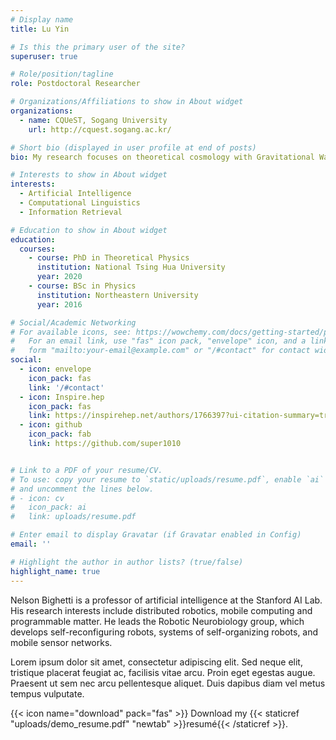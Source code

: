 ```yaml
---
# Display name
title: Lu Yin

# Is this the primary user of the site?
superuser: true

# Role/position/tagline
role: Postdoctoral Researcher

# Organizations/Affiliations to show in About widget
organizations:
  - name: CQUeST, Sogang University
    url: http://cquest.sogang.ac.kr/

# Short bio (displayed in user profile at end of posts)
bio: My research focuses on theoretical cosmology with Gravitational Wave physics and Modified Gravity models for releasing H0 tension.

# Interests to show in About widget
interests:
  - Artificial Intelligence
  - Computational Linguistics
  - Information Retrieval

# Education to show in About widget
education:
  courses:
    - course: PhD in Theoretical Physics
      institution: National Tsing Hua University
      year: 2020
    - course: BSc in Physics
      institution: Northeastern University
      year: 2016

# Social/Academic Networking
# For available icons, see: https://wowchemy.com/docs/getting-started/page-builder/#icons
#   For an email link, use "fas" icon pack, "envelope" icon, and a link in the
#   form "mailto:your-email@example.com" or "/#contact" for contact widget.
social:
  - icon: envelope
    icon_pack: fas
    link: '/#contact'
  - icon: Inspire.hep
    icon_pack: fas
    link: https://inspirehep.net/authors/1766397?ui-citation-summary=trueons?user=sIwtMXoAAAAJ
  - icon: github
    icon_pack: fab
    link: https://github.com/super1010


# Link to a PDF of your resume/CV.
# To use: copy your resume to `static/uploads/resume.pdf`, enable `ai` icons in `params.toml`,
# and uncomment the lines below.
# - icon: cv
#   icon_pack: ai
#   link: uploads/resume.pdf

# Enter email to display Gravatar (if Gravatar enabled in Config)
email: ''

# Highlight the author in author lists? (true/false)
highlight_name: true
---
```


Nelson Bighetti is a professor of artificial intelligence at the Stanford AI Lab. His research interests include distributed robotics, mobile computing and programmable matter. He leads the Robotic Neurobiology group, which develops self-reconfiguring robots, systems of self-organizing robots, and mobile sensor networks.

Lorem ipsum dolor sit amet, consectetur adipiscing elit. Sed neque elit, tristique placerat feugiat ac, facilisis vitae arcu. Proin eget egestas augue. Praesent ut sem nec arcu pellentesque aliquet. Duis dapibus diam vel metus tempus vulputate.

{{< icon name="download" pack="fas" >}} Download my {{< staticref "uploads/demo_resume.pdf" "newtab" >}}resumé{{< /staticref >}}.
